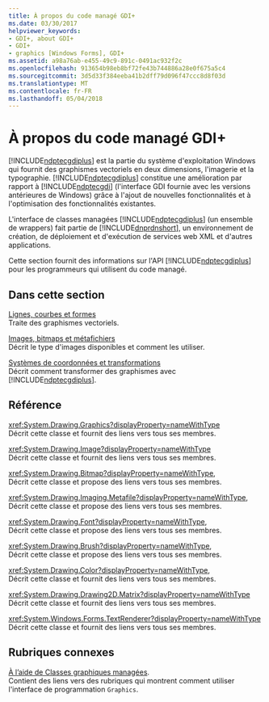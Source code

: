 ```yaml
---
title: À propos du code managé GDI+
ms.date: 03/30/2017
helpviewer_keywords:
- GDI+, about GDI+
- GDI+
- graphics [Windows Forms], GDI+
ms.assetid: a98a76ab-e455-49c9-891c-0491ac932f2c
ms.openlocfilehash: 913654b98eb8bf72fe43b744886a28e0f675a5c4
ms.sourcegitcommit: 3d5d33f384eeba41b2dff79d096f47ccc8d8f03d
ms.translationtype: MT
ms.contentlocale: fr-FR
ms.lasthandoff: 05/04/2018
---
```

# <a name="about-gdi-managed-code"></a>À propos du code managé GDI+
[!INCLUDE[ndptecgdiplus](../../../../includes/ndptecgdiplus-md.md)] est la partie du système d'exploitation Windows qui fournit des graphismes vectoriels en deux dimensions, l'imagerie et la typographie. [!INCLUDE[ndptecgdiplus](../../../../includes/ndptecgdiplus-md.md)] constitue une amélioration par rapport à [!INCLUDE[ndptecgdi](../../../../includes/ndptecgdi-md.md)] (l'interface GDI fournie avec les versions antérieures de Windows) grâce à l'ajout de nouvelles fonctionnalités et à l'optimisation des fonctionnalités existantes.  
  
 L'interface de classes managées [!INCLUDE[ndptecgdiplus](../../../../includes/ndptecgdiplus-md.md)] (un ensemble de wrappers) fait partie de [!INCLUDE[dnprdnshort](../../../../includes/dnprdnshort-md.md)], un environnement de création, de déploiement et d'exécution de services web XML et d'autres applications.  
  
 Cette section fournit des informations sur l'API [!INCLUDE[ndptecgdiplus](../../../../includes/ndptecgdiplus-md.md)] pour les programmeurs qui utilisent du code managé.  
  
## <a name="in-this-section"></a>Dans cette section  
 [Lignes, courbes et formes](../../../../docs/framework/winforms/advanced/lines-curves-and-shapes.md)  
 Traite des graphismes vectoriels.  
  
 [Images, bitmaps et métafichiers](../../../../docs/framework/winforms/advanced/images-bitmaps-and-metafiles.md)  
 Décrit le type d'images disponibles et comment les utiliser.  
  
 [Systèmes de coordonnées et transformations](../../../../docs/framework/winforms/advanced/coordinate-systems-and-transformations.md)  
 Décrit comment transformer des graphismes avec [!INCLUDE[ndptecgdiplus](../../../../includes/ndptecgdiplus-md.md)].  
  
## <a name="reference"></a>Référence  
 <xref:System.Drawing.Graphics?displayProperty=nameWithType>  
 Décrit cette classe et fournit des liens vers tous ses membres.  
  
 <xref:System.Drawing.Image?displayProperty=nameWithType>  
 Décrit cette classe et fournit des liens vers tous ses membres.  
  
 <xref:System.Drawing.Bitmap?displayProperty=nameWithType>,  
 Décrit cette classe et propose des liens vers tous ses membres.  
  
 <xref:System.Drawing.Imaging.Metafile?displayProperty=nameWithType>,  
 Décrit cette classe et propose des liens vers tous ses membres.  
  
 <xref:System.Drawing.Font?displayProperty=nameWithType>,  
 Décrit cette classe et propose des liens vers tous ses membres.  
  
 <xref:System.Drawing.Brush?displayProperty=nameWithType>,  
 Décrit cette classe et propose des liens vers tous ses membres.  
  
 <xref:System.Drawing.Color?displayProperty=nameWithType>,  
 Décrit cette classe et fournit des liens vers tous ses membres.  
  
 <xref:System.Drawing.Drawing2D.Matrix?displayProperty=nameWithType>  
 Décrit cette classe et fournit des liens vers tous ses membres.  
  
 <xref:System.Windows.Forms.TextRenderer?displayProperty=nameWithType>  
 Décrit cette classe et fournit des liens vers tous ses membres.  
  
## <a name="related-sections"></a>Rubriques connexes  
 [À l’aide de Classes graphiques managées](../../../../docs/framework/winforms/advanced/using-managed-graphics-classes.md).  
 Contient des liens vers des rubriques qui montrent comment utiliser l'interface de programmation `Graphics`.
